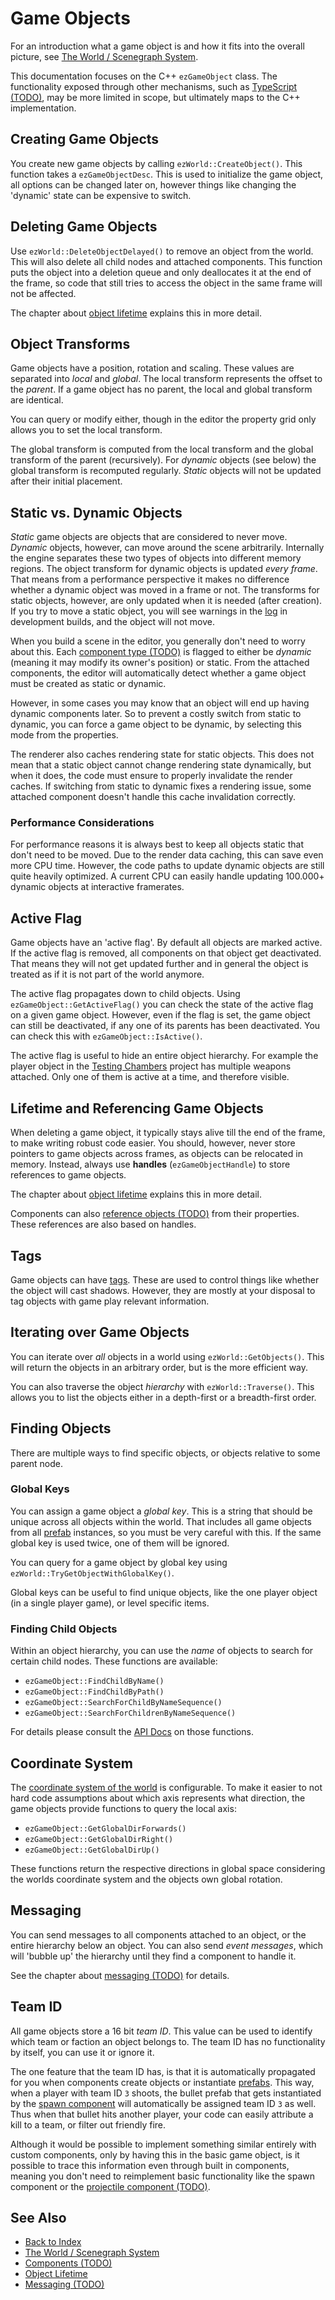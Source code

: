 # Game Objects

For an introduction what a game object is and how it fits into the overall picture, see [The World / Scenegraph System](world-overview.md).

This documentation focuses on the C++ `ezGameObject` class. The functionality exposed through other mechanisms, such as [TypeScript (TODO)](../../custom-code/typescript/typescript-overview.md), may be more limited in scope, but ultimately maps to the C++ implementation.

## Creating Game Objects

You create new game objects by calling `ezWorld::CreateObject()`. This function takes a `ezGameObjectDesc`. This is used to initialize the game object, all options can be changed later on, however things like changing the 'dynamic' state can be expensive to switch.

## Deleting Game Objects

Use `ezWorld::DeleteObjectDelayed()` to remove an object from the world. This will also delete all child nodes and attached components. This function puts the object into a deletion queue and only deallocates it at the end of the frame, so code that still tries to access the object in the same frame will not be affected.

The chapter about [object lifetime](object-lifetime.md) explains this in more detail.

## Object Transforms

Game objects have a position, rotation and scaling. These values are separated into *local* and *global*. The local transform represents the offset to the *parent*. If a game object has no parent, the local and global transform are identical.

You can query or modify either, though in the editor the property grid only allows you to set the local transform.

The global transform is computed from the local transform and the global transform of the parent (recursively). For *dynamic* objects (see below) the global transform is recomputed regularly. *Static* objects will not be updated after their initial placement.

## Static vs. Dynamic Objects

*Static* game objects are objects that are considered to never move. *Dynamic* objects, however, can move around the scene arbitrarily. Internally the engine separates these two types of objects into different memory regions. The object transform for dynamic objects is updated *every frame*. That means from a performance perspective it makes no difference whether a dynamic object was moved in a frame or not. The transforms for static objects, however, are only updated when it is needed (after creation). If you try to move a static object, you will see warnings in the [log](../../debugging/logging.md) in development builds, and the object will not move.

When you build a scene in the editor, you generally don't need to worry about this. Each [component type (TODO)](components.md) is flagged to either be *dynamic* (meaning it may modify its owner's position) or static. From the attached components, the editor will automatically detect whether a game object must be created as static or dynamic.

However, in some cases you may know that an object will end up having dynamic components later. So to prevent a costly switch from static to dynamic, you can force a game object to be dynamic, by selecting this mode from the properties.

The renderer also caches rendering state for static objects. This does not mean that a static object cannot change rendering state dynamically, but when it does, the code must ensure to properly invalidate the render caches. If switching from static to dynamic fixes a rendering issue, some attached component doesn't handle this cache invalidation correctly.

### Performance Considerations

For performance reasons it is always best to keep all objects static that don't need to be moved. Due to the render data caching, this can save even more CPU time. However, the code paths to update dynamic objects are still quite heavily optimized. A current CPU can easily handle updating 100.000+ dynamic objects at interactive framerates.

## Active Flag

Game objects have an 'active flag'. By default all objects are marked active. If the active flag is removed, all components on that object get deactivated. That means they will not get updated further and in general the object is treated as if it is not part of the world anymore.

The active flag propagates down to child objects. Using `ezGameObject::GetActiveFlag()` you can check the state of the active flag on a given game object. However, even if the flag is set, the game object can still be deactivated, if any one of its parents has been deactivated. You can check this with `ezGameObject::IsActive()`.

The active flag is useful to hide an entire object hierarchy. For example the player object in the [Testing Chambers](../../samples/testing-chambers.md) project has multiple weapons attached. Only one of them is active at a time, and therefore visible.

## Lifetime and Referencing Game Objects

When deleting a game object, it typically stays alive till the end of the frame, to make writing robust code easier. You should, however, never store pointers to game objects across frames, as objects can be relocated in memory. Instead, always use **handles** (`ezGameObjectHandle`) to store references to game objects.

The chapter about [object lifetime](object-lifetime.md) explains this in more detail.

Components can also [reference objects (TODO)](../../scenes/object-references.md) from their properties. These references are also based on handles.

## Tags

Game objects can have [tags](../../projects/tags.md). These are used to control things like whether the object will cast shadows. However, they are mostly at your disposal to tag objects with game play relevant information.

## Iterating over Game Objects

You can iterate over *all* objects in a world using `ezWorld::GetObjects()`. This will return the objects in an arbitrary order, but is the more efficient way.

You can also traverse the object *hierarchy* with `ezWorld::Traverse()`. This allows you to list the objects either in a depth-first or a breadth-first order.

## Finding Objects

There are multiple ways to find specific objects, or objects relative to some parent node.

### Global Keys

You can assign a game object a *global key*. This is a string that should be unique across all objects within the world. That includes all game objects from all [prefab](../../prefabs/prefabs-overview.md) instances, so you must be very careful with this. If the same global key is used twice, one of them will be ignored.

You can query for a game object by global key using `ezWorld::TryGetObjectWithGlobalKey()`.

Global keys can be useful to find unique objects, like the one player object (in a single player game), or level specific items.

### Finding Child Objects

Within an object hierarchy, you can use the *name* of objects to search for certain child nodes. These functions are available:

* `ezGameObject::FindChildByName()`
* `ezGameObject::FindChildByPath()`
* `ezGameObject::SearchForChildByNameSequence()`
* `ezGameObject::SearchForChildrenByNameSequence()`

For details please consult the [API Docs](../../api-docs/api-docs.md) on those functions.

## Coordinate System

The [coordinate system of the world](worlds.md#coordinate-system) is configurable. To make it easier to not hard code assumptions about which axis represents what direction, the game objects provide functions to query the local axis:

* `ezGameObject::GetGlobalDirForwards()`
* `ezGameObject::GetGlobalDirRight()`
* `ezGameObject::GetGlobalDirUp()`

These functions return the respective directions in global space considering the worlds coordinate system and the objects own global rotation.

## Messaging

You can send messages to all components attached to an object, or the entire hierarchy below an object. You can also send *event messages*, which will 'bubble up' the hierarchy until they find a component to handle it.

See the chapter about [messaging (TODO)](world-messaging.md) for details.

## Team ID

All game objects store a 16 bit *team ID*. This value can be used to identify which team or faction an object belongs to. The team ID has no functionality by itself, you can use it or ignore it.

The one feature that the team ID has, is that it is automatically propagated for you when components create objects or instantiate [prefabs](../../prefabs/prefabs-overview.md). This way, when a player with team ID `3` shoots, the bullet prefab that gets instantiated by the [spawn component](../../gameplay/spawn-component.md) will automatically be assigned team ID `3` as well. Thus when that bullet hits another player, your code can easily attribute a kill to a team, or filter out friendly fire.

Although it would be possible to implement something similar entirely with custom components, only by having this in the basic game object, is it possible to trace this information even through built in components, meaning you don't need to reimplement basic functionality like the spawn component or the [projectile component (TODO)](../../gameplay/projectile-component.md).

## See Also

* [Back to Index](../../index.md)
* [The World / Scenegraph System](world-overview.md)
* [Components (TODO)](components.md)
* [Object Lifetime](object-lifetime.md)
* [Messaging (TODO)](world-messaging.md)
